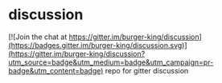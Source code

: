 # discussion

[![Join the chat at https://gitter.im/burger-king/discussion](https://badges.gitter.im/burger-king/discussion.svg)](https://gitter.im/burger-king/discussion?utm_source=badge&utm_medium=badge&utm_campaign=pr-badge&utm_content=badge)
repo for gitter discussion


